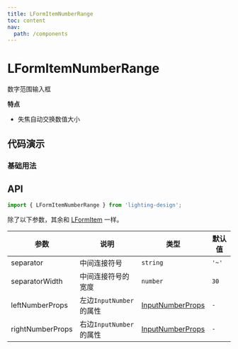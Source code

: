 ```yaml
---
title: LFormItemNumberRange
toc: content
nav:
  path: /components
---
```


# LFormItemNumberRange

数字范围输入框

**特点**

- 失焦自动交换数值大小

## 代码演示

### 基础用法

<code src='./demos/Demo1.tsx'></code>

## API

```ts
import { LFormItemNumberRange } from 'lighting-design';
```

除了以下参数，其余和 [LFormItem](/components/form-item#api) 一样。

| 参数             | 说明                    | 类型                                                                   | 默认值 |
| ---------------- | ----------------------- | ---------------------------------------------------------------------- | ------ |
| separator        | 中间连接符号            | `string`                                                               | `'~'`  |
| separatorWidth   | 中间连接符号的宽度      | `number`                                                               | `30`   |
| leftNumberProps  | 左边`InputNumber`的属性 | [InputNumberProps](https://ant.design/components/input-number-cn/#api) | `-`    |
| rightNumberProps | 右边`InputNumber`的属性 | [InputNumberProps](https://ant.design/components/input-number-cn/#api) | `-`    |
